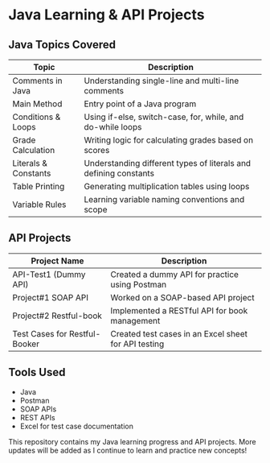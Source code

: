 # Java Learning & API Projects

## Java Topics Covered

| Topic | Description |
|--------|-------------|
| Comments in Java | Understanding single-line and multi-line comments |
| Main Method | Entry point of a Java program |
| Conditions & Loops | Using if-else, switch-case, for, while, and do-while loops |
| Grade Calculation | Writing logic for calculating grades based on scores |
| Literals & Constants | Understanding different types of literals and defining constants |
| Table Printing | Generating multiplication tables using loops |
| Variable Rules | Learning variable naming conventions and scope |

## API Projects

| Project Name | Description |
|-------------|-------------|
| API-Test1 (Dummy API) | Created a dummy API for practice using Postman |
| Project#1 SOAP API | Worked on a SOAP-based API project |
| Project#2 Restful-book | Implemented a RESTful API for book management |
| Test Cases for Restful-Booker | Created test cases in an Excel sheet for API testing |

## Tools Used
- Java
- Postman
- SOAP APIs
- REST APIs
- Excel for test case documentation

This repository contains my Java learning progress and API projects. More updates will be added as I continue to learn and practice new concepts!

